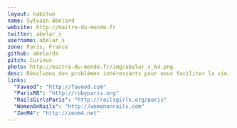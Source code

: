 ```yaml
---
layout: habitue
name: Sylvain Abélard
website: http://maitre-du-monde.fr
twitter: abelar_s
username: abelar_s
zone: Paris, France
github: abelards
pitch: Curieux
photo: http://maitre-du-monde.fr/img/abelar_s_64.png
desc: Résolvons des problèmes intéressants pour nous faciliter la vie. Testons pour nous améliorer.
links:
  "Faveod": "http://faveod.com"
  "ParisRB": "http://rubyparis.org"
  "RailsGirlsParis": "http://railsgirls.org/paris"
  "WomenOnRails": "http://womenonrails.com"
  "ZenM4": "http://zenm4.net"
---
```

